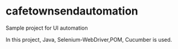 # cafetownsendautomation
Sample project for UI automation

In this project, Java, Selenium-WebDriver,POM, Cucumber is used.
